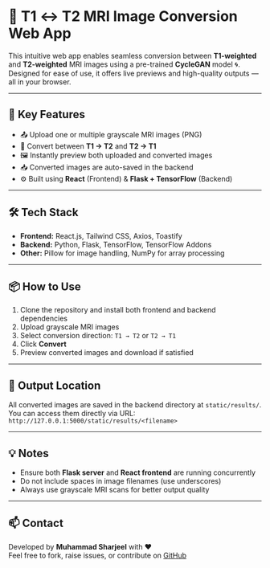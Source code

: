 # 🧠 T1 ↔ T2 MRI Image Conversion Web App

This intuitive web app enables seamless conversion between **T1-weighted** and **T2-weighted** MRI images using a pre-trained **CycleGAN** model 🌀.  
Designed for ease of use, it offers live previews and high-quality outputs — all in your browser.

---

## 🚀 Key Features

- 📤 Upload one or multiple grayscale MRI images (PNG)
- 🔁 Convert between **T1 → T2** and **T2 → T1**
- 🖼️ Instantly preview both uploaded and converted images
- 📥 Converted images are auto-saved in the backend
- ⚙️ Built using **React** (Frontend) & **Flask + TensorFlow** (Backend)

---

## 🛠️ Tech Stack

- **Frontend:** React.js, Tailwind CSS, Axios, Toastify  
- **Backend:** Python, Flask, TensorFlow, TensorFlow Addons  
- **Other:** Pillow for image handling, NumPy for array processing

---

## 📦 How to Use

1. Clone the repository and install both frontend and backend dependencies  
2. Upload grayscale MRI images  
3. Select conversion direction: `T1 → T2` or `T2 → T1`  
4. Click **Convert**  
5. Preview converted images and download if satisfied  

---

## 📁 Output Location

All converted images are saved in the backend directory at `static/results/`.
You can access them directly via URL: `http://127.0.0.1:5000/static/results/<filename>`

---

## 💡 Notes

- Ensure both **Flask server** and **React frontend** are running concurrently  
- Do not include spaces in image filenames (use underscores)  
- Always use grayscale MRI scans for better output quality

---

## 📫 Contact

Developed by **Muhammad Sharjeel** with ❤️  
Feel free to fork, raise issues, or contribute on [GitHub](https://github.com/msharjeel7/T1_T2-MRI-Conversion-Web-App)

